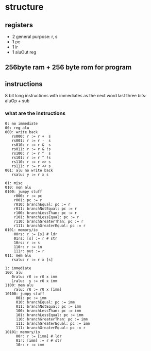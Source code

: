 # structure
## registers
- 2 general purpose: r, s
- 1 pc
- 1 ir
- 1 aluOut reg
## 256byte ram + 256 byte rom for program
## instructions

8 bit long instructions with immediates as the next word
last three bits: aluOp + sub
### what are the instructions
```
0: no immediate
00: reg alu
000: write back
   rs000: r := r +  s
   rs001: r := r -  s
   rs010: r := r &  s
   rs011: r := r & !s
   rs100: r := r ^  s
   rs101: r := r ^ !s
   rs110: r := r >> s
   rs111: r := r << s
001: alu no write back
   rsalu: y := r x s

01: misc
010: non alu
0100: jumpy stuff
    r000: r := pc
    r001: pc := r
    r010: branchEqual: pc := r
    r011: branchNotEqual: pc := r
    r100: branchLessThan: pc := r
    r101: branchLessEqual: pc := r
    r110: branchGreaterThan: pc := r
    r111: branchGreaterEqual: pc := r
0101: memory/io
    00rs: r := [s] # ldr
    01rs: [s] := r # str
    10rs: r := s
    110r: r := in
    111r: out := r
011: mem alu
   rsalu: r := r x [s]

1: immediate
100: alu
   0ralu: r0 := r0 x imm
   1ralu:  y := r0 x imm
1100: mem alu
    ralu: r0 := r0 x [imm]
10100: jumpy stuff
     001: pc := imm
     010: branchEqual: pc := imm
     011: branchNotEqual: pc := imm
     100: branchLessThan: pc := imm
     101: branchLessEqual: pc := imm
     110: branchGreaterThan: pc := imm
     111: branchGreaterEqual: pc := imm
     111: branchGreaterEqual: pc := r
10101: memory/io
     00r: r := [imm] # ldr
     01r: [imm] := r # str
     10r: r := imm

```